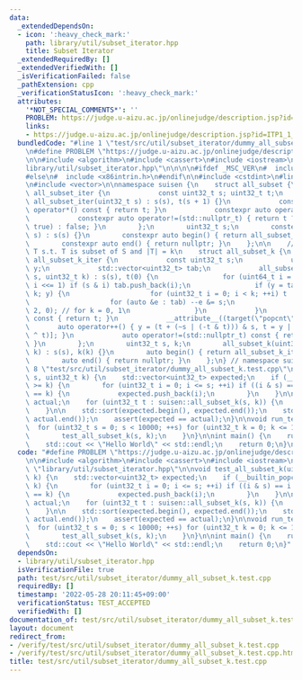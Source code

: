 ```yaml
---
data:
  _extendedDependsOn:
  - icon: ':heavy_check_mark:'
    path: library/util/subset_iterator.hpp
    title: Subset Iterator
  _extendedRequiredBy: []
  _extendedVerifiedWith: []
  _isVerificationFailed: false
  _pathExtension: cpp
  _verificationStatusIcon: ':heavy_check_mark:'
  attributes:
    '*NOT_SPECIAL_COMMENTS*': ''
    PROBLEM: https://judge.u-aizu.ac.jp/onlinejudge/description.jsp?id=ITP1_1_A
    links:
    - https://judge.u-aizu.ac.jp/onlinejudge/description.jsp?id=ITP1_1_A
  bundledCode: "#line 1 \"test/src/util/subset_iterator/dummy_all_subset_k.test.cpp\"\
    \n#define PROBLEM \"https://judge.u-aizu.ac.jp/onlinejudge/description.jsp?id=ITP1_1_A\"\
    \n\n#include <algorithm>\n#include <cassert>\n#include <iostream>\n\n#line 1 \"\
    library/util/subset_iterator.hpp\"\n\n\n\n#ifdef _MSC_VER\n#  include <intrin.h>\n\
    #else\n#  include <x86intrin.h>\n#endif\n\n#include <cstdint>\n#line 12 \"library/util/subset_iterator.hpp\"\
    \n#include <vector>\n\nnamespace suisen {\n    struct all_subset {\n        struct\
    \ all_subset_iter {\n            const uint32_t s; uint32_t t;\n            constexpr\
    \ all_subset_iter(uint32_t s) : s(s), t(s + 1) {}\n            constexpr auto\
    \ operator*() const { return t; }\n            constexpr auto operator++() {}\n\
    \            constexpr auto operator!=(std::nullptr_t) { return t ? (--t &= s,\
    \ true) : false; }\n        };\n        uint32_t s;\n        constexpr all_subset(uint32_t\
    \ s) : s(s) {}\n        constexpr auto begin() { return all_subset_iter(s); }\n\
    \        constexpr auto end() { return nullptr; }\n    };\n\n    // iterator over\
    \ T s.t. T is subset of S and |T| = k\n    struct all_subset_k {\n        struct\
    \ all_subset_k_iter {\n            const uint32_t s;\n            uint32_t t,\
    \ y;\n            std::vector<uint32_t> tab;\n            all_subset_k_iter(uint32_t\
    \ s, uint32_t k) : s(s), t(0) {\n                for (uint64_t i = 1; i <= s;\
    \ i <<= 1) if (s & i) tab.push_back(i);\n                if (y = tab.size() >=\
    \ k; y) {\n                    for (uint32_t i = 0; i < k; ++i) t |= tab[i];\n\
    \                    for (auto &e : tab) --e &= s;\n                    tab.insert(tab.begin(),\
    \ 2, 0); // for k = 0, 1\n                }\n            }\n            auto operator*()\
    \ const { return t; }\n            __attribute__((target(\"popcnt\")))\n     \
    \       auto operator++() { y = (t + (~s | (-t & t))) & s, t = y | tab[_mm_popcnt_u32(y\
    \ ^ t)]; }\n            auto operator!=(std::nullptr_t) const { return y != 0;\
    \ }\n        };\n        uint32_t s, k;\n        all_subset_k(uint32_t s, uint32_t\
    \ k) : s(s), k(k) {}\n        auto begin() { return all_subset_k_iter(s, k); }\n\
    \        auto end() { return nullptr; }\n    };\n} // namespace suisen\n\n\n#line\
    \ 8 \"test/src/util/subset_iterator/dummy_all_subset_k.test.cpp\"\n\nvoid test_all_subset_k(uint32_t\
    \ s, uint32_t k) {\n    std::vector<uint32_t> expected;\n    if (__builtin_popcount(s)\
    \ >= k) {\n        for (uint32_t i = 0; i <= s; ++i) if ((i & s) == i and __builtin_popcount(i)\
    \ == k) {\n            expected.push_back(i);\n        }\n    }\n\n    std::vector<uint32_t>\
    \ actual;\n    for (uint32_t t : suisen::all_subset_k(s, k)) {\n        actual.push_back(t);\n\
    \    }\n\n    std::sort(expected.begin(), expected.end());\n    std::sort(actual.begin(),\
    \ actual.end());\n    assert(expected == actual);\n}\n\nvoid run_test() {\n  \
    \  for (uint32_t s = 0; s < 10000; ++s) for (uint32_t k = 0; k <= 15; ++k) {\n\
    \        test_all_subset_k(s, k);\n    }\n}\n\nint main() {\n    run_test();\n\
    \    std::cout << \"Hello World\" << std::endl;\n    return 0;\n}\n"
  code: "#define PROBLEM \"https://judge.u-aizu.ac.jp/onlinejudge/description.jsp?id=ITP1_1_A\"\
    \n\n#include <algorithm>\n#include <cassert>\n#include <iostream>\n\n#include\
    \ \"library/util/subset_iterator.hpp\"\n\nvoid test_all_subset_k(uint32_t s, uint32_t\
    \ k) {\n    std::vector<uint32_t> expected;\n    if (__builtin_popcount(s) >=\
    \ k) {\n        for (uint32_t i = 0; i <= s; ++i) if ((i & s) == i and __builtin_popcount(i)\
    \ == k) {\n            expected.push_back(i);\n        }\n    }\n\n    std::vector<uint32_t>\
    \ actual;\n    for (uint32_t t : suisen::all_subset_k(s, k)) {\n        actual.push_back(t);\n\
    \    }\n\n    std::sort(expected.begin(), expected.end());\n    std::sort(actual.begin(),\
    \ actual.end());\n    assert(expected == actual);\n}\n\nvoid run_test() {\n  \
    \  for (uint32_t s = 0; s < 10000; ++s) for (uint32_t k = 0; k <= 15; ++k) {\n\
    \        test_all_subset_k(s, k);\n    }\n}\n\nint main() {\n    run_test();\n\
    \    std::cout << \"Hello World\" << std::endl;\n    return 0;\n}"
  dependsOn:
  - library/util/subset_iterator.hpp
  isVerificationFile: true
  path: test/src/util/subset_iterator/dummy_all_subset_k.test.cpp
  requiredBy: []
  timestamp: '2022-05-28 20:11:45+09:00'
  verificationStatus: TEST_ACCEPTED
  verifiedWith: []
documentation_of: test/src/util/subset_iterator/dummy_all_subset_k.test.cpp
layout: document
redirect_from:
- /verify/test/src/util/subset_iterator/dummy_all_subset_k.test.cpp
- /verify/test/src/util/subset_iterator/dummy_all_subset_k.test.cpp.html
title: test/src/util/subset_iterator/dummy_all_subset_k.test.cpp
---
```

